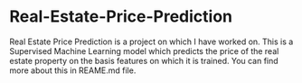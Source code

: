 # Real-Estate-Price-Prediction
Real Estate Price Prediction is a project on which I have worked on. This is a Supervised Machine Learning model which predicts the price of the real estate property on the basis features on which it is trained. You can find more about this in REAME.md file.
